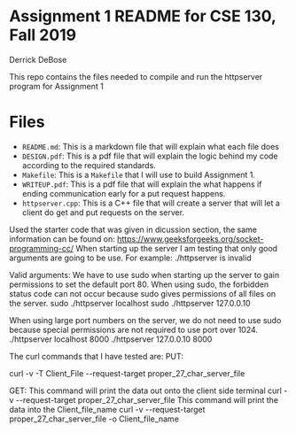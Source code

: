 # Assignment 1 README for CSE 130, Fall 2019
Derrick DeBose

This repo contains the files needed to compile and run the httpserver program for Assignment 1

# Files

* `README.md`: This is a markdown file that will explain what each file does
* `DESIGN.pdf`: This is a pdf file that will explain the logic behind my code according to the required standards.
* `Makefile`: This is a `Makefile` that I will use to build Assignment 1.
* `WRITEUP.pdf`: This is a pdf file that will explain the what happens if ending communication early for a put request happens.
* `httpserver.cpp`: This is a C++ file that will create a server that will let a client do get and put requests on the server.

Used the starter code that was given in dicussion section, the same information can be found on: https://www.geeksforgeeks.org/socket-programming-cc/ 
When starting up the server I am testing that only good arguments are going to be use.
For example:
./httpserver is invalid

Valid arguments:
We have to use sudo when starting up the server to gain permissions to set the default port 80. When using sudo, the forbidden status code can not occur because sudo gives permissions of all files on the server.
sudo ./httpserver localhost
sudo ./httpserver 127.0.0.10

When using large port numbers on the server, we do not need to use sudo because special permissions are not required to use port over 1024.
./httpserver localhost 8000
./httpserver 127.0.0.10 8000

The curl commands that I have tested are:
PUT:

curl -v -T Client_File --request-target proper_27_char_server_file

GET:
This command will print the data out onto the client side terminal
curl -v --request-target proper_27_char_server_file
This command will print the data into the Client_file_name
curl -v --request-target proper_27_char_server_file -o Client_file_name
